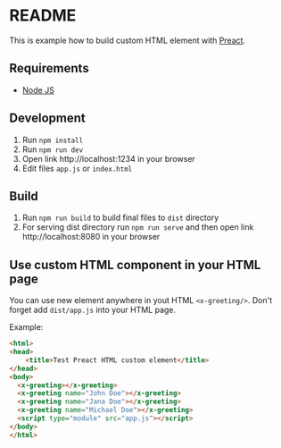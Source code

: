 # README

This is example how to build custom HTML element with [Preact](https://preactjs.com/).

## Requirements

- [Node JS](https://nodejs.org/en/)

## Development

1. Run `npm install`
2. Run `npm run dev`
3. Open link http://localhost:1234 in your browser
4. Edit files `app.js` or `index.html`

## Build

1. Run `npm run build` to build final files to `dist` directory 
2. For serving dist directory run `npm run serve` and then open link http://localhost:8080 in your browser

## Use custom HTML component in your HTML page

You can use new element anywhere in yout HTML `<x-greeting/>`. Don't forget add 
`dist/app.js` into your HTML page.

Example:

```html
<html>
<head>
    <title>Test Preact HTML custom element</title>
</head>
<body>
  <x-greeting></x-greeting>
  <x-greeting name="John Doe"></x-greeting>
  <x-greeting name="Jana Doe"></x-greeting>
  <x-greeting name="Michael Doe"></x-greeting>
  <script type="module" src="app.js"></script>
</body>
</html>
```
